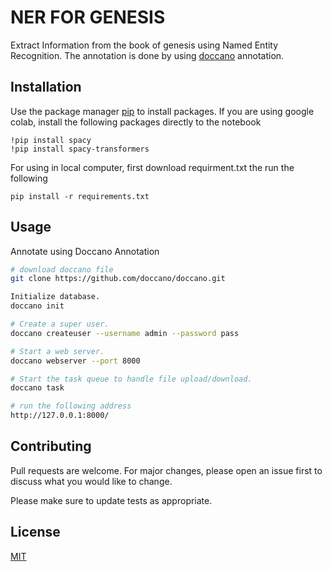 # NER FOR GENESIS

Extract Information from the book of genesis using Named Entity Recognition. The annotation is done by using [doccano](https://github.com/doccano/doccano) annotation.


## Installation


Use the package manager [pip](https://pip.pypa.io/en/stable/) to install packages.
If you are using google colab, install the following packages directly to the notebook
```
!pip install spacy
!pip install spacy-transformers
```
For using in local computer, first download requirment.txt the run the following

```
pip install -r requirements.txt
```

## Usage
Annotate using Doccano Annotation

```bash
# download doccano file
git clone https://github.com/doccano/doccano.git
```
```bash
Initialize database.
doccano init
```
```bash
# Create a super user.
doccano createuser --username admin --password pass
```
```bash
# Start a web server.
doccano webserver --port 8000
```
```bash
# Start the task queue to handle file upload/download.
doccano task
```
```bash
# run the following address
http://127.0.0.1:8000/
```

## Contributing

Pull requests are welcome. For major changes, please open an issue first
to discuss what you would like to change.

Please make sure to update tests as appropriate.

## License

[MIT](https://choosealicense.com/licenses/mit/)
